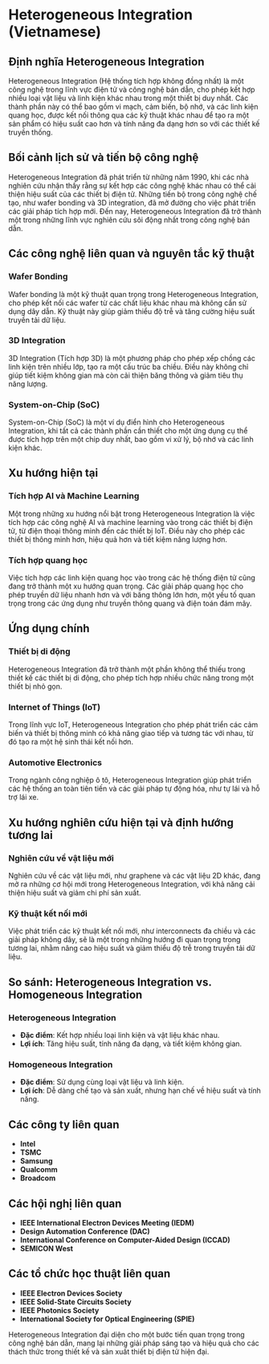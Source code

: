 # Heterogeneous Integration (Vietnamese)

## Định nghĩa Heterogeneous Integration

Heterogeneous Integration (Hệ thống tích hợp không đồng nhất) là một công nghệ trong lĩnh vực điện tử và công nghệ bán dẫn, cho phép kết hợp nhiều loại vật liệu và linh kiện khác nhau trong một thiết bị duy nhất. Các thành phần này có thể bao gồm vi mạch, cảm biến, bộ nhớ, và các linh kiện quang học, được kết nối thông qua các kỹ thuật khác nhau để tạo ra một sản phẩm có hiệu suất cao hơn và tính năng đa dạng hơn so với các thiết kế truyền thống.

## Bối cảnh lịch sử và tiến bộ công nghệ

Heterogeneous Integration đã phát triển từ những năm 1990, khi các nhà nghiên cứu nhận thấy rằng sự kết hợp các công nghệ khác nhau có thể cải thiện hiệu suất của các thiết bị điện tử. Những tiến bộ trong công nghệ chế tạo, như wafer bonding và 3D integration, đã mở đường cho việc phát triển các giải pháp tích hợp mới. Đến nay, Heterogeneous Integration đã trở thành một trong những lĩnh vực nghiên cứu sôi động nhất trong công nghệ bán dẫn.

## Các công nghệ liên quan và nguyên tắc kỹ thuật

### Wafer Bonding

Wafer bonding là một kỹ thuật quan trọng trong Heterogeneous Integration, cho phép kết nối các wafer từ các chất liệu khác nhau mà không cần sử dụng dây dẫn. Kỹ thuật này giúp giảm thiểu độ trễ và tăng cường hiệu suất truyền tải dữ liệu.

### 3D Integration

3D Integration (Tích hợp 3D) là một phương pháp cho phép xếp chồng các linh kiện trên nhiều lớp, tạo ra một cấu trúc ba chiều. Điều này không chỉ giúp tiết kiệm không gian mà còn cải thiện băng thông và giảm tiêu thụ năng lượng.

### System-on-Chip (SoC)

System-on-Chip (SoC) là một ví dụ điển hình cho Heterogeneous Integration, khi tất cả các thành phần cần thiết cho một ứng dụng cụ thể được tích hợp trên một chip duy nhất, bao gồm vi xử lý, bộ nhớ và các linh kiện khác.

## Xu hướng hiện tại

### Tích hợp AI và Machine Learning

Một trong những xu hướng nổi bật trong Heterogeneous Integration là việc tích hợp các công nghệ AI và machine learning vào trong các thiết bị điện tử, từ điện thoại thông minh đến các thiết bị IoT. Điều này cho phép các thiết bị thông minh hơn, hiệu quả hơn và tiết kiệm năng lượng hơn.

### Tích hợp quang học

Việc tích hợp các linh kiện quang học vào trong các hệ thống điện tử cũng đang trở thành một xu hướng quan trọng. Các giải pháp quang học cho phép truyền dữ liệu nhanh hơn và với băng thông lớn hơn, một yếu tố quan trọng trong các ứng dụng như truyền thông quang và điện toán đám mây.

## Ứng dụng chính

### Thiết bị di động

Heterogeneous Integration đã trở thành một phần không thể thiếu trong thiết kế các thiết bị di động, cho phép tích hợp nhiều chức năng trong một thiết bị nhỏ gọn.

### Internet of Things (IoT)

Trong lĩnh vực IoT, Heterogeneous Integration cho phép phát triển các cảm biến và thiết bị thông minh có khả năng giao tiếp và tương tác với nhau, từ đó tạo ra một hệ sinh thái kết nối hơn.

### Automotive Electronics

Trong ngành công nghiệp ô tô, Heterogeneous Integration giúp phát triển các hệ thống an toàn tiên tiến và các giải pháp tự động hóa, như tự lái và hỗ trợ lái xe.

## Xu hướng nghiên cứu hiện tại và định hướng tương lai

### Nghiên cứu về vật liệu mới

Nghiên cứu về các vật liệu mới, như graphene và các vật liệu 2D khác, đang mở ra những cơ hội mới trong Heterogeneous Integration, với khả năng cải thiện hiệu suất và giảm chi phí sản xuất.

### Kỹ thuật kết nối mới

Việc phát triển các kỹ thuật kết nối mới, như interconnects đa chiều và các giải pháp không dây, sẽ là một trong những hướng đi quan trọng trong tương lai, nhằm nâng cao hiệu suất và giảm thiểu độ trễ trong truyền tải dữ liệu.

## So sánh: Heterogeneous Integration vs. Homogeneous Integration

### Heterogeneous Integration

- **Đặc điểm**: Kết hợp nhiều loại linh kiện và vật liệu khác nhau.
- **Lợi ích**: Tăng hiệu suất, tính năng đa dạng, và tiết kiệm không gian.

### Homogeneous Integration

- **Đặc điểm**: Sử dụng cùng loại vật liệu và linh kiện.
- **Lợi ích**: Dễ dàng chế tạo và sản xuất, nhưng hạn chế về hiệu suất và tính năng.

## Các công ty liên quan

- **Intel**
- **TSMC**
- **Samsung**
- **Qualcomm**
- **Broadcom**

## Các hội nghị liên quan

- **IEEE International Electron Devices Meeting (IEDM)**
- **Design Automation Conference (DAC)**
- **International Conference on Computer-Aided Design (ICCAD)**
- **SEMICON West**

## Các tổ chức học thuật liên quan

- **IEEE Electron Devices Society**
- **IEEE Solid-State Circuits Society**
- **IEEE Photonics Society**
- **International Society for Optical Engineering (SPIE)**

Heterogeneous Integration đại diện cho một bước tiến quan trọng trong công nghệ bán dẫn, mang lại những giải pháp sáng tạo và hiệu quả cho các thách thức trong thiết kế và sản xuất thiết bị điện tử hiện đại.